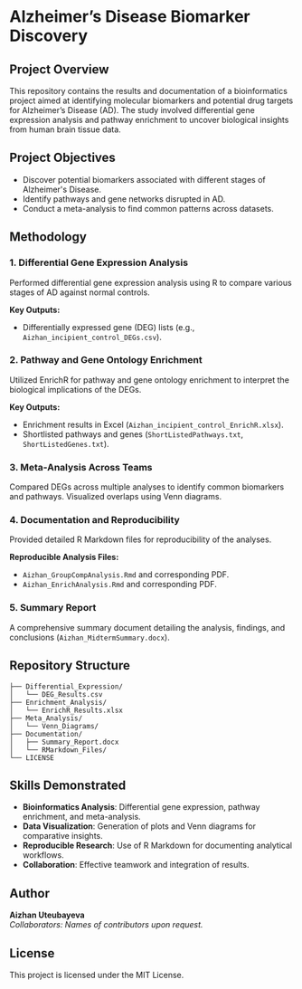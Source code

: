 # **Alzheimer’s Disease Biomarker Discovery**

## **Project Overview**
This repository contains the results and documentation of a bioinformatics project aimed at identifying molecular biomarkers and potential drug targets for Alzheimer’s Disease (AD). The study involved differential gene expression analysis and pathway enrichment to uncover biological insights from human brain tissue data.

## **Project Objectives**
- Discover potential biomarkers associated with different stages of Alzheimer's Disease.
- Identify pathways and gene networks disrupted in AD.
- Conduct a meta-analysis to find common patterns across datasets.

## **Methodology**
### **1. Differential Gene Expression Analysis**
Performed differential gene expression analysis using R to compare various stages of AD against normal controls.

**Key Outputs:**
- Differentially expressed gene (DEG) lists (e.g., `Aizhan_incipient_control_DEGs.csv`).

### **2. Pathway and Gene Ontology Enrichment**
Utilized EnrichR for pathway and gene ontology enrichment to interpret the biological implications of the DEGs.

**Key Outputs:**
- Enrichment results in Excel (`Aizhan_incipient_control_EnrichR.xlsx`).
- Shortlisted pathways and genes (`ShortListedPathways.txt`, `ShortListedGenes.txt`).

### **3. Meta-Analysis Across Teams**
Compared DEGs across multiple analyses to identify common biomarkers and pathways. Visualized overlaps using Venn diagrams.

### **4. Documentation and Reproducibility**
Provided detailed R Markdown files for reproducibility of the analyses.

**Reproducible Analysis Files:**
- `Aizhan_GroupCompAnalysis.Rmd` and corresponding PDF.
- `Aizhan_EnrichAnalysis.Rmd` and corresponding PDF.

### **5. Summary Report**
A comprehensive summary document detailing the analysis, findings, and conclusions (`Aizhan_MidtermSummary.docx`).

## **Repository Structure**
```
├── Differential_Expression/
│   └── DEG_Results.csv
├── Enrichment_Analysis/
│   └── EnrichR_Results.xlsx
├── Meta_Analysis/
│   └── Venn_Diagrams/
├── Documentation/
│   ├── Summary_Report.docx
│   └── RMarkdown_Files/
└── LICENSE
```

## **Skills Demonstrated**
- **Bioinformatics Analysis**: Differential gene expression, pathway enrichment, and meta-analysis.
- **Data Visualization**: Generation of plots and Venn diagrams for comparative insights.
- **Reproducible Research**: Use of R Markdown for documenting analytical workflows.
- **Collaboration**: Effective teamwork and integration of results.

## **Author**
**Aizhan Uteubayeva**  
*Collaborators: Names of contributors upon request.*

## **License**
This project is licensed under the MIT License.
